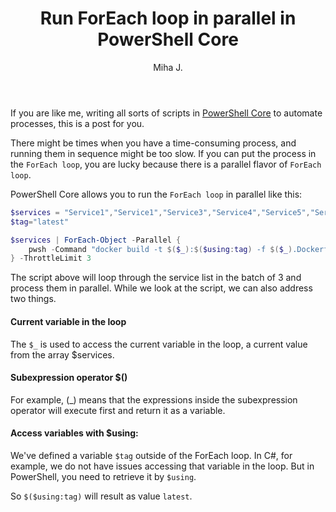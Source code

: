 ﻿---
layout: post
title: Run ForEach loop in parallel in PowerShell Core
excerpt_separator: <!--more-->
author: Miha J.
tags: powershell
---

If you are like me, writing all sorts of scripts in [PowerShell Core](https://docs.microsoft.com/en-us/powershell/scripting/install/installing-powershell-core-on-windows?view=powershell-7.1) to automate processes, this is a post for you.

There might be times when you have a time-consuming process, and running them in sequence might be too slow. If you can put the process in the `ForEach loop`, you are lucky because there is a parallel flavor of `ForEach loop`.

PowerShell Core allows you to run the `ForEach loop` in parallel like this:

```powershell
$services = "Service1","Service1","Service3","Service4","Service5","Service6","Service7"
$tag="latest"

$services | ForEach-Object -Parallel {
    pwsh -Command "docker build -t $($_):$($using:tag) -f $($_).Dockerfile ."
} -ThrottleLimit 3
```

The script above will loop through the service list in the batch of 3 and process them in parallel. While we look at the script, we can also address two things.

#### Current variable in the loop
The `$_` is used to access the current variable in the loop, a current value from the array $services.

#### Subexpression operator $()
For example, $($_) means that the expressions inside the subexpression operator will execute first and return it as a variable.

#### Access variables with $using:
We've defined a variable `$tag` outside of the ForEach loop. In C#, for example, we do not have issues accessing that variable in the loop. But in PowerShell, you need to retrieve it by `$using`.

So `$($using:tag)` will result as value `latest`.
